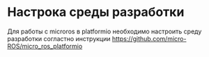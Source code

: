 # Настрока среды разработки

Для работы с microros в platformio необходимо настроить среду разработки согластно инструкции https://github.com/micro-ROS/micro_ros_platformio




